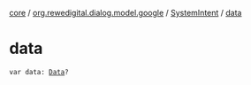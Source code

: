 [core](../../index.md) / [org.rewedigital.dialog.model.google](../index.md) / [SystemIntent](index.md) / [data](./data.md)

# data

`var data: `[`Data`](../-data/index.md)`?`